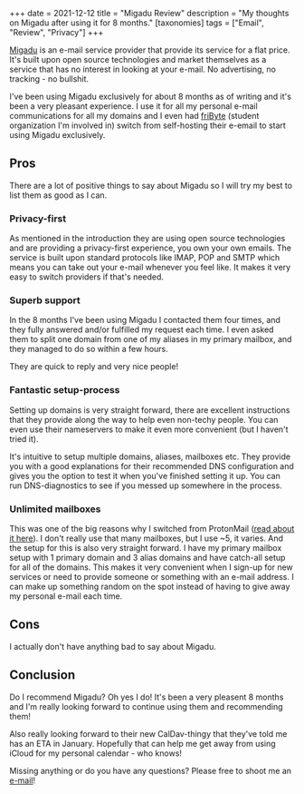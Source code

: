 +++
date = 2021-12-12
title = "Migadu Review"
description = "My thoughts on Migadu after using it for 8 months."
[taxonomies]
tags = ["Email", "Review", "Privacy"] 
+++

[Migadu](https://migadu.com) is an e-mail service provider that provide its service
for a flat price. It's built upon open source technologies and market themselves
as a service that has no interest in looking at your e-mail. No advertising,
no tracking - no bullshit.

I've been using Migadu exclusively for about 8 months as of writing and it's been a very
pleasant experience. I use it for all my personal e-mail communications for all
my domains and I even had [friByte](https://fribyte.no) (student organization
I'm involved in) switch from self-hosting their e-email to start using Migadu
exclusively.

## Pros

There are a lot of positive things to say about Migadu so I will try my best
to list them as good as I can.

### Privacy-first

As mentioned in the introduction they are using open source technologies and
are providing a privacy-first experience, you own your own emails. The service
is built upon standard protocols like IMAP, POP and SMTP which means you
can take out your e-mail whenever you feel like. It makes it very easy to switch
providers if that's needed.

### Superb support

In the 8 months I've been using Migadu I contacted them four times, and they
fully answered and/or fulfilled my request each time. I even asked them to split
one domain from one of my aliases in my primary mailbox, and they managed to do so
within a few hours.

They are quick to reply and very nice people!

### Fantastic setup-process

Setting up domains is very straight forward, there are excellent instructions
that they provide along the way to help even non-techy people. You can even use their
nameservers to make it even more convenient (but I haven't tried it).

It's intuitive to setup multiple domains, aliases, mailboxes etc. They provide
you with a good explanations for their recommended DNS configuration and gives
you the option to test it when you've finished setting it up. You can run
DNS-diagnostics to see if you messed up somewhere in the process.

### Unlimited mailboxes

This was one of the big reasons why I switched from ProtonMail ([read about it here](/blog/migrate-pm-migadu)).
I don't really use that many mailboxes, but I use ~5, it varies. And the setup
for this is also very straight forward. I have my primary mailbox setup with 
1 primary domain and 3 alias domains and have catch-all setup for all of the 
domains. This makes it very convenient when I sign-up for new services or need 
to provide someone or something with an e-mail address. I can make up something
random on the spot instead of having to give away my personal e-mail each time.

## Cons

I actually don't have anything bad to say about Migadu.


## Conclusion

Do I recommend Migadu? Oh yes I do! It's been a very pleasent 8 months and I'm
really looking forward to continue using them and recommending them!

Also really looking forward to their new CalDav-thingy that they've told me 
has an ETA in January. Hopefully that can help me get away from using iCloud
for my personal calendar - who knows!

Missing anything or do you have any questions? Please free to shoot me an [e-mail](mailto:tim@harek.no)!
